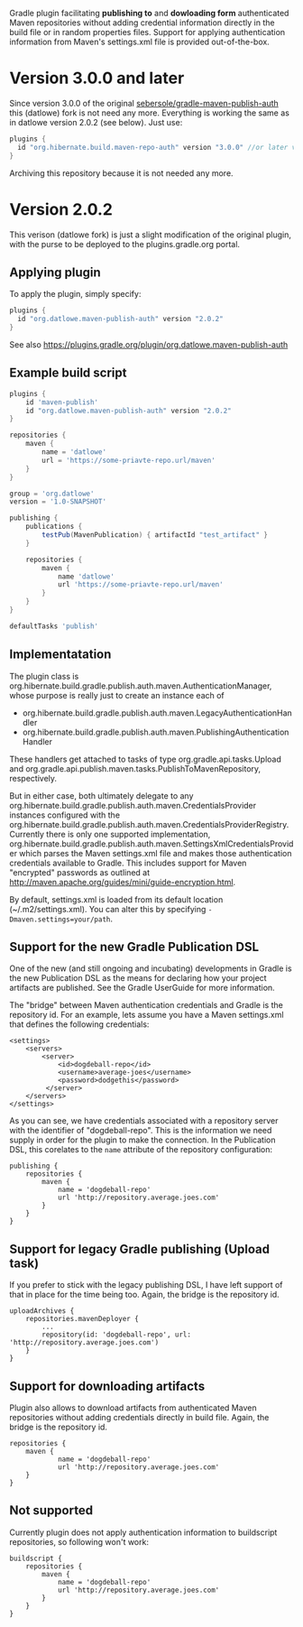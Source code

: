Gradle plugin facilitating **publishing to** and **dowloading form** authenticated Maven repositories without adding credential information
directly in the build file or in random properties files.  Support for applying authentication information from
Maven's settings.xml file is provided out-of-the-box.

Version 3.0.0 and later
===========

Since version 3.0.0 of the original [sebersole/gradle-maven-publish-auth](https://github.com/sebersole/gradle-maven-publish-auth) this (datlowe) fork is not need any more. Everything is working the same as in datlowe version 2.0.2 (see below). Just use:

```gradle
plugins {
  id "org.hibernate.build.maven-repo-auth" version "3.0.0" //or later version, if exists
}
```

Archiving this repository because it is not needed any more.

Version 2.0.2
===========

This verison (datlowe fork) is just a slight modification of the original plugin, with the purse to be deployed to the plugins.gradle.org portal.


Applying plugin
---------------

To apply the plugin, simply specify:

```gradle
plugins {
  id "org.datlowe.maven-publish-auth" version "2.0.2"
}
```

See also https://plugins.gradle.org/plugin/org.datlowe.maven-publish-auth

Example build script
---------------

```gradle
plugins {
	id 'maven-publish'
	id "org.datlowe.maven-publish-auth" version "2.0.2"
}

repositories {
	maven {
		name = 'datlowe'
		url = 'https://some-priavte-repo.url/maven'
	}
}

group = 'org.datlowe'
version = '1.0-SNAPSHOT'

publishing {
	publications {
		testPub(MavenPublication) { artifactId "test_artifact" }
	}

	repositories {
		maven {
			name 'datlowe'
			url 'https://some-priavte-repo.url/maven'
		}
	}
}

defaultTasks 'publish'
```


Implementatation
---------------

The plugin class is org.hibernate.build.gradle.publish.auth.maven.AuthenticationManager, whose purpose is really just
to create an instance each of
* org.hibernate.build.gradle.publish.auth.maven.LegacyAuthenticationHandler
* org.hibernate.build.gradle.publish.auth.maven.PublishingAuthenticationHandler

These handlers get attached to tasks of type org.gradle.api.tasks.Upload and
org.gradle.api.publish.maven.tasks.PublishToMavenRepository, respectively.

But in either case, both ultimately delegate to any org.hibernate.build.gradle.publish.auth.maven.CredentialsProvider
instances configured with the org.hibernate.build.gradle.publish.auth.maven.CredentialsProviderRegistry.  Currently
there is only one supported implementation, org.hibernate.build.gradle.publish.auth.maven.SettingsXmlCredentialsProvider
which parses the Maven settings.xml file and makes those authentication credentials available to Gradle.  This
includes support for Maven "encrypted" passwords as outlined at
http://maven.apache.org/guides/mini/guide-encryption.html.

By default, settings.xml is loaded from its default location (~/.m2/settings.xml).  You can alter this by specifying
`-Dmaven.settings=your/path`.


Support for the new Gradle Publication DSL
------------------------------------------

One of the new (and still ongoing and incubating) developments in Gradle is the new Publication DSL as the means for
declaring how your project artifacts are published.  See the Gradle UserGuide for more information.

The "bridge" between Maven authentication credentials and Gradle is the repository id.  For an example, lets assume
you have a Maven settings.xml that defines the following credentials:

    <settings>
        <servers>
            <server>
                <id>dogdeball-repo</id>
                <username>average-joes</username>
                <password>dodgethis</password>
             </server>
        </servers>
    </settings>

As you can see, we have credentials associated with a repository server with the identifier of
"dogdeball-repo".  This is the information we need supply in order for the plugin to make the
connection.  In the Publication DSL, this corelates to the `name` attribute of the repository configuration:

    publishing {
        repositories {
            maven {
                name = 'dogdeball-repo'
                url 'http://repository.average.joes.com'
            }
        }
    }



Support for legacy Gradle publishing (Upload task)
--------------------------------------------------

If you prefer to stick with the legacy publishing DSL, I have left support of that in place for the time being too.
Again, the bridge is the repository id.

    uploadArchives {
        repositories.mavenDeployer {
            ...
            repository(id: 'dogdeball-repo', url: 'http://repository.average.joes.com')
        }
    }

Support for downloading artifacts
----------------------------------

Plugin also allows to download artifacts from authenticated Maven repositories without adding credentials directly
in build file. Again, the bridge is the repository id.

    repositories {
        maven {
                name = 'dogdeball-repo'
                url 'http://repository.average.joes.com'
        }
    }

Not supported
-------------

Currently plugin does not apply authentication information to buildscript repositories, so following won't work:

    buildscript {
        repositories {
            maven {
                name = 'dogdeball-repo'
                url 'http://repository.average.joes.com'
            }
        }
    }
